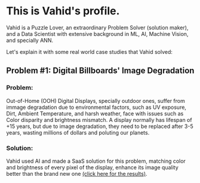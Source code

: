 # This is Vahid's profile.
Vahid is a Puzzle Lover, an extraordinary Problem Solver (solution maker), and  a Data Scientist with extensive background in ML, AI, Machine Vision, and specially ANN.

Let's explain it with some real world case studies that Vahid solved:
## Problem #1: Digital Billboards' Image Degradation
### Problem:
Out-of-Home (OOH) Digital Displays, specially outdoor ones, suffer from immage degradation due to environmental factors, such as UV exposure, Dirt, Ambient Temperature, and harsh weather, face with issues such as Color disparity and brightness mismatch. A display normally has lifespan of +15 years, but due to image degradation, they need to be replaced after 3-5 years, wasting millions of dollars and poluting our planets.
### Solution:
Vahid used AI and made a SaaS solution for this problem, matching color and brightness of every pixel of the display, enhance its image quality better than the brand new one [(click here for the results)](https://blueglamour.co/gallery/).
